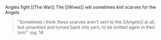 Angles fight [[The War]]
The [[Wives]] will sometimes knit scarves for the Angels
> "Sometimes i think these scarves aren't sent to the [[Angels]] at all, but unraveled and turned back into yarn, to be knitted again in their turn"
> -pg. 14